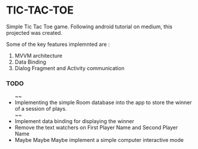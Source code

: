 # TIC-TAC-TOE

Simple Tic Tac Toe game. 
Following android tutorial on medium, this projected was created.

Some of the key features implemnted are :
<ol>
<li>MVVM architecture</li>
<li>Data Binding</li>
<li>Dialog Fragment and Activity communication</li>
</ol>

### TODO
<ul>
~~<li>Implementing the simple  Room database into the app to store the winner of a session of plays.</li>~~
<li>Implement data binding for displaying the winner</li>
<li>Remove the text watchers on First Player Name and Second Player Name</li>
<li>Maybe Maybe Maybe implement a simple computer interactive mode</li>
</ul>
